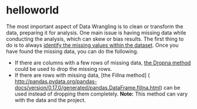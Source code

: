 # helloworld
The most important aspect of Data Wrangling is to clean or transform the data, preparing it for analysis.
One main issue is having missing data while conducting the analysis, which can skew or bias results. 
The first thing to do is to always [identify the missing values within the dataset](https://pandas.pydata.org/pandas-docs/stable/generated/pandas.isnull.html).
Once you have found the missing data, you can do the following.
- If there are columns with a few rows of missing data, [the Dropna method](http://pandas.pydata.org/pandas-docs/stable/generated/pandas.DataFrame.dropna.html) could be used to drop the missing rows. 
- If there are rows with missing data, [the Fillna method] ( http://pandas.pydata.org/pandas-docs/version/0.17.0/generated/pandas.DataFrame.fillna.html) can be used instead of dropping them completely.
**Note:** This method can vary with the data and the project.
